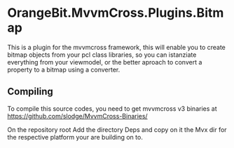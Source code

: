 # OrangeBit.MvvmCross.Plugins.Bitmap

This is a plugin for the mvvmcross framework, this will enable you to create bitmap objects from your pcl class libraries, so you can istanziate everything from your viewmodel, or the better aproach to convert a property to a bitmap using a converter.

## Compiling
To compile this source codes, you need to get mvvmcross v3 binaries at https://github.com/slodge/MvvmCross-Binaries/

On the repository root  Add the directory Deps and copy on it the Mvx dir for the respective platform your are building on to.


